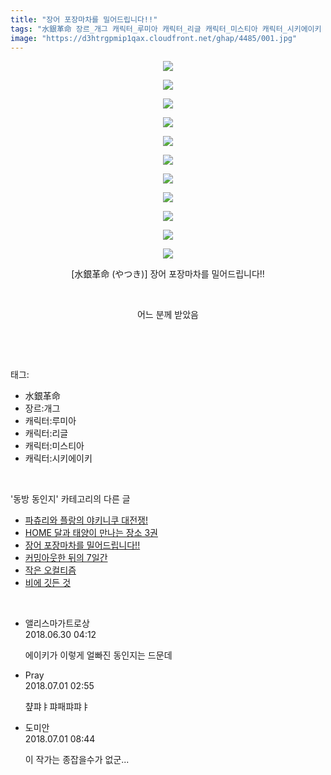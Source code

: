 ```yaml
---
title: "장어 포장마차를 밀어드립니다!!"
tags: "水銀革命 장르_개그 캐릭터_루미아 캐릭터_리글 캐릭터_미스티아 캐릭터_시키에이키 やつき 동방_동인지"
image: "https://d3htrgpmip1qax.cloudfront.net/ghap/4485/001.jpg"
---
```

<div class="article">
<p style="text-align: center; clear: none; float: none;"><img src="{{ site.imgserver5 }}/ghap/4485/001.jpg"/></p>
<p style="text-align: center; clear: none; float: none;"><img src="{{ site.imgserver5 }}/ghap/4485/002.jpg"/></p>
<p style="text-align: center; clear: none; float: none;"><img src="{{ site.imgserver5 }}/ghap/4485/003.jpg"/></p>
<p style="text-align: center; clear: none; float: none;"><img src="{{ site.imgserver5 }}/ghap/4485/004.jpg"/></p>
<p style="text-align: center; clear: none; float: none;"><img src="{{ site.imgserver5 }}/ghap/4485/005.jpg"/></p>
<p style="text-align: center; clear: none; float: none;"><img src="{{ site.imgserver5 }}/ghap/4485/006.jpg"/></p>
<p style="text-align: center; clear: none; float: none;"><img src="{{ site.imgserver5 }}/ghap/4485/007.jpg"/></p>
<p style="text-align: center; clear: none; float: none;"><img src="{{ site.imgserver5 }}/ghap/4485/008.jpg"/></p>
<p style="text-align: center; clear: none; float: none;"><img src="{{ site.imgserver5 }}/ghap/4485/009.jpg"/></p>
<p style="text-align: center; clear: none; float: none;"><img src="{{ site.imgserver5 }}/ghap/4485/010.jpg"/></p>
<p style="text-align: center; clear: none; float: none;"><img src="{{ site.imgserver5 }}/ghap/4485/011.jpg"/></p>
<p style="text-align: center; clear: none; float: none;">[水銀革命 (やつき)] 장어 포장마차를 밀어드립니다!!</p>
<p style="text-align: center; clear: none; float: none;"><br/></p>
<p style="text-align: center; clear: none; float: none;">어느 분께 받았음</p>
<p><br/></p>
</div><br/>
<div class="tagTrail">
<p>태그: </p>
<ul>
<li>水銀革命</li>
<li>장르:개그</li>
<li>캐릭터:루미아</li>
<li>캐릭터:리글</li>
<li>캐릭터:미스티아</li>
<li>캐릭터:시키에이키</li>
</ul>
</div><br/>
<div class="another">
<p>'동방 동인지' 카테고리의 다른 글</p>
<ul>
<li><a href="/ghap_4489">파츄리와 플랑의 야키니쿠 대전쟁!</a></li>
<li><a href="/ghap_4488">HOME 달과 태양이 만나는 장소 3권</a></li>
<li><a href="/ghap_4485">장어 포장마차를 밀어드립니다!!</a></li>
<li><a href="/ghap_4484">커밍아웃한 뒤의 7일간</a></li>
<li><a href="/ghap_4483">작은 오컬티즘</a></li>
<li><a href="/ghap_4482">비에 깃든 것</a></li>
</ul>
</div><br/>
<div class="cb_module cb_fluid">
<div class="cb_wrt cb_profile">
<div class="comment">
<ul>
<li class="cb_thumb_off" id="comment15278778">
<div class="cb_comment_area">
<div class="cb_info_area">
<div class="cb_section">
<span class="cb_nick_name">앨리스마가트로상</span>
</div>
<div class="cb_section">
<span class="cb_date">2018.06.30 04:12 </span>
</div>
</div>
<div class="cb_dsc_comment">
<p class="cb_dsc">
											에이키가 이렇게 얼빠진 동인지는 드문데
										</p>
</div>
</div></li>
<li class="cb_thumb_off" id="comment15279143">
<div class="cb_comment_area">
<div class="cb_info_area">
<div class="cb_section">
<span class="cb_nick_name">Pray</span>
</div>
<div class="cb_section">
<span class="cb_date">2018.07.01 02:55 </span>
</div>
</div>
<div class="cb_dsc_comment">
<p class="cb_dsc">
											챺퍄ㅑ퍄패퍄퍄ㅑ
										</p>
</div>
</div></li>
<li class="cb_thumb_off" id="comment15279191">
<div class="cb_comment_area">
<div class="cb_info_area">
<div class="cb_section">
<span class="cb_nick_name">도미안</span>
</div>
<div class="cb_section">
<span class="cb_date">2018.07.01 08:44 </span>
</div>
</div>
<div class="cb_dsc_comment">
<p class="cb_dsc">
											이 작가는 종잡을수가 없군...
										</p>
</div>
</div></li>
</ul>
</div>
</div><!-- commentList close -->
</div><br/>
